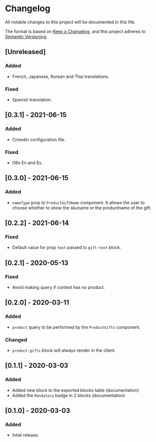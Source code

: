 # Changelog

All notable changes to this project will be documented in this file.

The format is based on [Keep a Changelog](https://keepachangelog.com/en/1.0.0/),
and this project adheres to [Semantic Versioning](https://semver.org/spec/v2.0.0.html).

## [Unreleased]

### Added
- French, Japanese, Korean and Thai translations.

### Fixed
- Spanish translation.

## [0.3.1] - 2021-06-15

### Added
- Crowdin configuration file.

### Fixed
- I18n En and Es.

## [0.3.0] - 2021-06-15
### Added
- `nameType` prop to `ProductGiftName` component. It allows the user to choose whether to show the skuname or the productname of the gift.

## [0.2.2] - 2021-06-14
### Fixed
- Default value for prop `text` passed to `gift-text` block.

## [0.2.1] - 2020-05-13
### Fixed
- Avoid making query if context has no product.

## [0.2.0] - 2020-03-11
### Added
- `product` query to be performed by the `ProductGifts` component.

### Changed
- `product-gifts` block will always render in the client.

## [0.1.1] - 2020-03-03

### Added
- Added new block to the exported blocks table (documentation)
- Added the `Mandatory` badge in 2 blocks (documentation)

## [0.1.0] - 2020-03-03

### Added
- Intial release.
